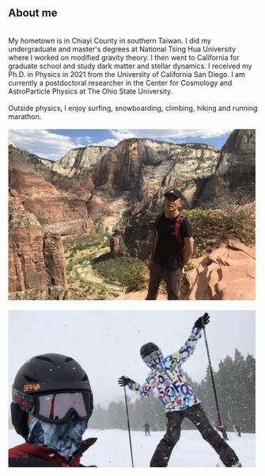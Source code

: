 ## About me
<br/>
My hometown is in Chiayi County in southern Taiwan. I did my undergraduate and master's degrees at National Tsing Hua University where I worked on modified gravity theory. I then went to California for graduate school and study dark matter and stellar dynamics. I received my Ph.D. in Physics in 2021 from the University of California San Diego. I am currently a postdoctoral researcher in the Center for Cosmology and AstroParticle Physics at The Ohio State University.
<br/><br/>
Outside physics, I enjoy surfing, snowboarding, climbing, hiking and running marathon.
<br/><br/>
<img src="images/zion.jpg" width = "500"> <br/><br/>
<img src="images/snowboarding.jpg" width = "500">
